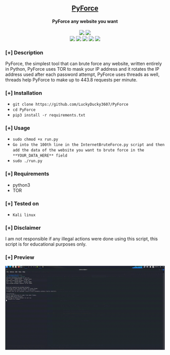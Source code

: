 <h2 align="center"><u>PyForce</u></h2>

<h4 align="center"> PyForce any website you want </h4>

<p align="center">
    <img src="https://img.shields.io/github/stars/LuckyDucky3607/PyForce?style=for-the-badge&color=orange">
    <img src="https://img.shields.io/github/issues/LuckyDucky3607/PyForce?style=for-the-badge&color=red">
<br>
    <img src="https://img.shields.io/badge/Author-LuckyDucky3607-magenta?style=flat-square">
    <img src="https://img.shields.io/badge/Open%20Source-Yes-orange?style=flat-square">
    <img src="https://img.shields.io/badge/Maintained-Yes-cyan?style=flat-square">
    <img src="https://img.shields.io/badge/Made%20In-Turkey-green?style=flat-square">
    <img src="https://img.shields.io/badge/Written%20In-Python-blue?style=flat-square">
<br>
</p>

### [+] Description
PyForce, the simplest tool that can brute force any website, written entirely in Python, PyForce uses TOR to mask your IP address and it rotates the IP address used after each password attempt, PyForce uses threads as well, threads help PyForce to make up to 443.8 requests per minute.

### [+] Installation
 - `git clone https://github.com/LuckyDucky3607/PyForce`
 - `cd PyForce`
 - `pip3 install -r requirements.txt`

### [+] Usage
 - `sudo chmod +x run.py`
 - `Go into the 100th line in the InternetBruteForce.py script and then add the data of the website you want to brute force in the **YOUR_DATA_HERE** field`
 - `sudo ./run.py`

### [+] Requirements
 - python3
 - TOR

### [+] Tested on
- `Kali linux`

### [+] Disclaimer 
I am not responsible if any illegal actions were done using this script, this script is for educational purposes only.

### [+] Preview
![screenshot](out-2.gif)

